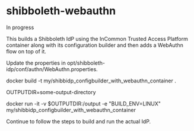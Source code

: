 # shibboleth-webauthn

In progress

This builds a Shibboleth IdP using the InCommon Trusted Access Platform container along with its configuration builder and then adds a WebAuthn flow on top of it.

Update the properties in opt/shibboleth-idp/conf/authn/WebAuthn.properties.

docker build -t my/shibbidp_configbuilder_with_webauthn_container .

OUTPUTDIR=some-output-directory

docker run -it -v $OUTPUTDIR:/output -e "BUILD_ENV=LINUX" my/shibbidp_configbuilder_with_webauthn_container

Continue to follow the steps to build and run the actual IdP.
